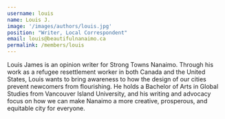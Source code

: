 ```yaml
---
username: louis
name: Louis J.
image: '/images/authors/louis.jpg'
position: "Writer, Local Correspondent"
email: louis@beautifulnanaimo.ca
permalink: /members/louis
---
```


Louis James is an opinion writer for Strong Towns Nanaimo. Through his work as a refugee resettlement worker in both Canada and the United States, Louis wants to bring awareness to how the design of our cities prevent newcomers from flourishing. He holds a Bachelor of Arts in Global Studies from Vancouver Island University, and his writing and advocacy focus on how we can make Nanaimo a more creative, prosperous, and equitable city for everyone.
